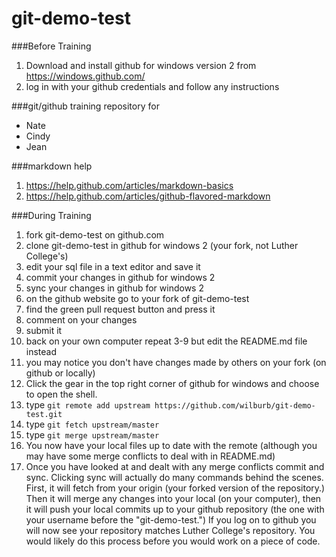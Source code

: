 git-demo-test
=============

###Before Training
1. Download and install github for windows version 2 from https://windows.github.com/
2. log in with your github credentials and follow any instructions

###git/github training repository for
- Nate
- Cindy
- Jean

###markdown help
1. https://help.github.com/articles/markdown-basics
1. https://help.github.com/articles/github-flavored-markdown


###During Training
1. fork git-demo-test on github.com
2. clone git-demo-test in github for windows 2 (your fork, not Luther College's)
3. edit your sql file in a text editor and save it
4. commit your changes in github for windows 2
5. sync your changes in github for windows 2
6. on the github website go to your fork of git-demo-test
7. find the green pull request button and press it
8. comment on your changes
9. submit it
10. back on your own computer repeat 3-9 but edit the README.md file instead
11. you may notice you don't have changes made by others on your fork (on github or locally)
12. Click the gear in the top right corner of github for windows and choose to open the shell.
13. type `git remote add upstream https://github.com/wilburb/git-demo-test.git`
14. type `git fetch upstream/master`
15. type `git merge upstream/master`
16. You now have your local files up to date with the remote (although you may have some merge conflicts to deal with in README.md)
17. Once you have looked at and dealt with any merge conflicts commit and sync. Clicking sync will actually do many commands behind the scenes. First, it will fetch from your origin (your forked version of the repository.) Then it will merge any changes into your local (on your computer), then it will push your local commits up to your github repository (the one with your username before the "git-demo-test.") If you log on to github you will now see your repository matches Luther College's repository. You would likely do this process before you would work on a piece of code.





